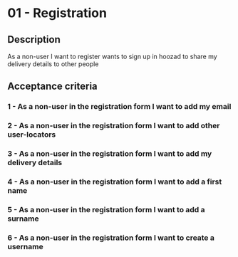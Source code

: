 # 01 - Registration

## Description
As a non-user I want to register wants to sign up in hoozad to share my delivery details to other people

## Acceptance criteria

### 1 - As a non-user in the registration form I want to add my email

### 2 - As a non-user in the registration form I want to add other user-locators

### 3 - As a non-user in the registration form I want to add my delivery details

### 4 - As a non-user in the registration form I want to add a first name 

### 5 - As a non-user in the registration form I want to add a surname

### 6 - As a non-user in the registration form I want to create a username
